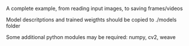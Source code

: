 A complete example, from reading input images, to saving frames/videos

Model descritptions and trained weigthts should be copied to ./models folder

Some additional python modules may be required: numpy, cv2, weave

